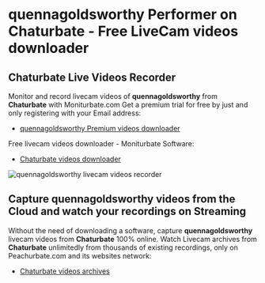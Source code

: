 # quennagoldsworthy Performer on Chaturbate - Free LiveCam videos downloader

## Chaturbate Live Videos Recorder

Monitor and record livecam videos of **quennagoldsworthy** from **Chaturbate** with Moniturbate.com
Get a premium trial for free by just and only registering with your Email address:
* [quennagoldsworthy Premium videos downloader](https://moniturbate.com/request-demo-licence-key.html)

Free livecam videos downloader - Moniturbate Software:
* [Chaturbate videos downloader](https://moniturbate.com/moniturbate-download-software.html)

![quennagoldsworthy livecam videos recorder](https://peachurnet.com/templates/moniturbate-software.png)


## Capture quennagoldsworthy videos from the Cloud and watch your recordings on Streaming

Without the need of downloading a software, capture **quennagoldsworthy** livecam videos from **Chaturbate** 100% online.
Watch Livecam archives from **Chaturbate** unlimitedly from thousands of existing recordings, only on Peachurbate.com and its websites network:
* [Chaturbate videos archives](https://peachurnet.com/)
